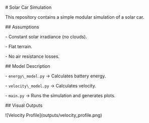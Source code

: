 \# Solar Car Simulation



This repository contains a simple modular simulation of a solar car.



\## Assumptions

\- Constant solar irradiance (no clouds).

\- Flat terrain.

\- No air resistance losses.



\## Model Description

\- `energy\_model.py` → Calculates battery energy.

\- `velocity\_model.py` → Calculates velocity.

\- `main.py` → Runs the simulation and generates plots.



\## Visual Outputs

!\[Velocity Profile](outputs/velocity\_profile.png)



